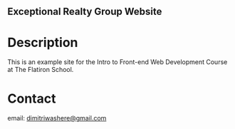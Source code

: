 Exceptional Realty Group Website
---

# Description

This is an example site for the Intro to Front-end Web Development Course at The Flatiron School.

# Contact

email: dimitriwashere@gmail.com
